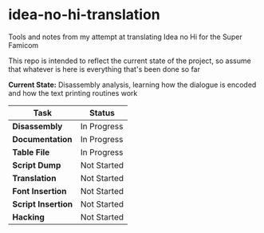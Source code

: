 # idea-no-hi-translation
Tools and notes from my attempt at translating Idea no Hi for the Super Famicom

This repo is intended to reflect the current state of the project, so assume that whatever is here is everything that's been done so far

**Current State:** Disassembly analysis, learning how the dialogue is encoded and how the text printing routines work

| Task | Status |
|------|--------|
| **Disassembly** | In Progress |
| **Documentation** | In Progress |
| **Table File** | In Progress |
| **Script Dump** | Not Started |
| **Translation** | Not Started |
| **Font Insertion** | Not Started |
| **Script Insertion** | Not Started |
| **Hacking** | Not Started |
